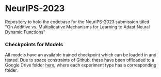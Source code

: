 # NeurIPS-2023
Repository to hold the codebase for the NeurIPS-2023 submission titled "On Additive vs. Multiplicative Mechanisms for Learning to Adapt Neural Dynamic Functions"

### Checkpoints for Models
All models have an available trained checkpoint which can be loaded in and tested. Due to space constraints of Github, 
these have been offloaded to a Google Drive folder <a href="">here</a>, where each experiment type has a corresponding folder.
